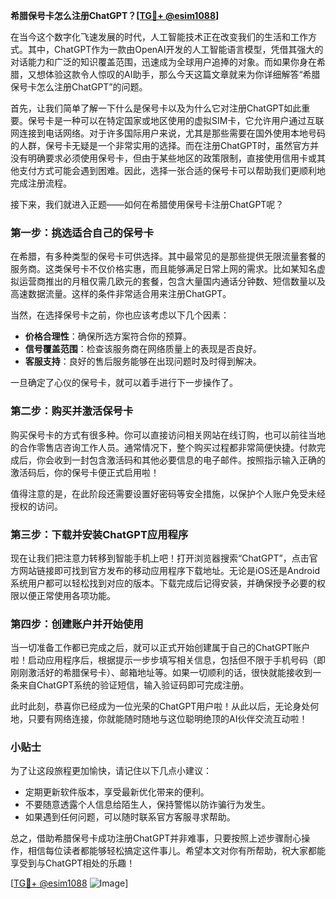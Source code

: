**希腊保号卡怎么注册ChatGPT？[[TG💪+ @esim1088](https://t.me/s/esim1088)]**

在当今这个数字化飞速发展的时代，人工智能技术正在改变我们的生活和工作方式。其中，ChatGPT作为一款由OpenAI开发的人工智能语言模型，凭借其强大的对话能力和广泛的知识覆盖范围，迅速成为全球用户追捧的对象。而如果你身在希腊，又想体验这款令人惊叹的AI助手，那么今天这篇文章就来为你详细解答“希腊保号卡怎么注册ChatGPT”的问题。

首先，让我们简单了解一下什么是保号卡以及为什么它对注册ChatGPT如此重要。保号卡是一种可以在特定国家或地区使用的虚拟SIM卡，它允许用户通过互联网连接到电话网络。对于许多国际用户来说，尤其是那些需要在国外使用本地号码的人群，保号卡无疑是一个非常实用的选择。而在注册ChatGPT时，虽然官方并没有明确要求必须使用保号卡，但由于某些地区的政策限制，直接使用信用卡或其他支付方式可能会遇到困难。因此，选择一张合适的保号卡可以帮助我们更顺利地完成注册流程。

接下来，我们就进入正题——如何在希腊使用保号卡注册ChatGPT呢？

### 第一步：挑选适合自己的保号卡

在希腊，有多种类型的保号卡可供选择。其中最常见的是那些提供无限流量套餐的服务商。这类保号卡不仅价格实惠，而且能够满足日常上网的需求。比如某知名虚拟运营商推出的月租仅需几欧元的套餐，包含大量国内通话分钟数、短信数量以及高速数据流量。这样的条件非常适合用来注册ChatGPT。

当然，在选择保号卡之前，你也应该考虑以下几个因素：

- **价格合理性**：确保所选方案符合你的预算。
- **信号覆盖范围**：检查该服务商在网络质量上的表现是否良好。
- **客服支持**：良好的售后服务能够在出现问题时及时得到解决。

一旦确定了心仪的保号卡，就可以着手进行下一步操作了。

### 第二步：购买并激活保号卡

购买保号卡的方式有很多种。你可以直接访问相关网站在线订购，也可以前往当地的合作零售店咨询工作人员。通常情况下，整个购买过程都非常简便快捷。付款完成后，你会收到一封包含激活码和其他必要信息的电子邮件。按照指示输入正确的激活码后，你的保号卡便正式启用啦！

值得注意的是，在此阶段还需要设置好密码等安全措施，以保护个人账户免受未经授权的访问。

### 第三步：下载并安装ChatGPT应用程序

现在让我们把注意力转移到智能手机上吧！打开浏览器搜索“ChatGPT”，点击官方网站链接即可找到官方发布的移动应用程序下载地址。无论是iOS还是Android系统用户都可以轻松找到对应的版本。下载完成后记得安装，并确保授予必要的权限以便正常使用各项功能。

### 第四步：创建账户并开始使用

当一切准备工作都已完成之后，就可以正式开始创建属于自己的ChatGPT账户啦！启动应用程序后，根据提示一步步填写相关信息，包括但不限于手机号码（即刚刚激活好的希腊保号卡）、邮箱地址等。如果一切顺利的话，很快就能接收到一条来自ChatGPT系统的验证短信，输入验证码即可完成注册。

此时此刻，恭喜你已经成为一位光荣的ChatGPT用户啦！从此以后，无论身处何地，只要有网络连接，你就能随时随地与这位聪明绝顶的AI伙伴交流互动啦！

### 小贴士

为了让这段旅程更加愉快，请记住以下几点小建议：

- 定期更新软件版本，享受最新优化带来的便利。
- 不要随意透露个人信息给陌生人，保持警惕以防诈骗行为发生。
- 如果遇到任何问题，可以随时联系官方客服寻求帮助。

总之，借助希腊保号卡成功注册ChatGPT并非难事，只要按照上述步骤耐心操作，相信每位读者都能够轻松搞定这件事儿。希望本文对你有所帮助，祝大家都能享受到与ChatGPT相处的乐趣！

[[TG💪+ @esim1088](https://t.me/s/esim1088) ![Image](https://i.postimg.cc/4NQfJmqS/Snipaste-2025-05-13-00-14-12.png)]